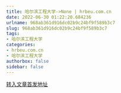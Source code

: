 ```yaml
---
title: 哈尔滨工程大学->None | hrbeu.com.cn
date: 2022-06-30 01:22:20.684236
urlname: 968ab361d916dc02b9c24bf9f589b3c7
slug: 968ab361d916dc02b9c24bf9f589b3c7
tags: 
- 哈尔滨工程大学
categories:
- hrbeu.com.cn
- 哈尔滨工程大学
authorbox: false
sidebar: false
---
```





[转入文章首发地址](https://s.cyol.com/articles/2022-06/28/content_DgJgj9Uz.html?gid=gDajO4kX)